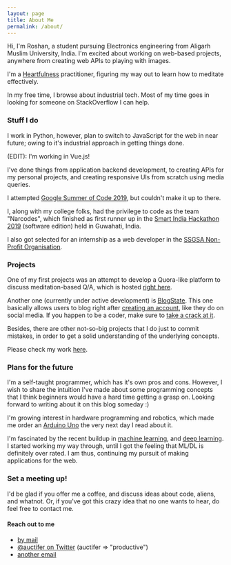 ```yaml
---
layout: page
title: About Me
permalink: /about/
---
```



Hi, I'm Roshan, a student pursuing Electronics engineering from Aligarh Muslim University, India.
I'm excited about working on web-based projects, anywhere from creating web APIs to playing with images.

I'm a [Heartfulness](https://heartfulness.org) practitioner, figuring my way out to learn how to meditate
effectively.

In my free time, I browse about industrial tech. Most of my time goes in looking for someone on StackOverflow
I can help.


### Stuff I do

I work in Python, however, plan to switch to JavaScript for the web in near future; owing to it's industrial approach in
getting things done.

(EDIT): I'm working in Vue.js!

I've done things from application backend development, to creating APIs for my personal projects, and
creating responsive UIs from scratch using media queries.

I attempted [Google Summer of Code 2019](http://g.co/gsoc), but couldn't make it up to there.

I, along with my college folks, had the privilege to code as the team "Narcodes", which finished as first runner up in the
[Smart India Hackathon 2019](http://sih.gov.in) (software edition) held in Guwahati, India.

I also got selected for an internship as a web developer in the [SSGSA Non-Profit Organisation](http://ssgsa.us).


### Projects

One of my first projects was an attempt to develop a Quora-like platform to discuss meditation-based
Q/A, which is hosted [right here](https://askhfn.000webhostapp.com).

Another one (currently under active development) is [BlogState][blogstate].
This one basically allows users to blog right after [creating an account][blogstate-signup],
like they do on social media.
If you happen to be a coder, make sure to [take a crack at it](https://github.com/roshnet/blogstate).

Besides, there are other not-so-big projects that I do just to commit mistakes,
in order to get a solid understanding of the underlying concepts.

Please check my work [here](https://github.com/roshnet).


### Plans for the future

I'm a self-taught programmer, which has it's own pros and cons.
However, I wish to share the intuition I've made about some programming concepts
that I think beginners would have a hard time getting a grasp on. Looking forward
to writing about it on this blog someday :)

I'm growing interest in hardware programming and robotics, which made me order an
[Arduino Uno](http://arduino.cc) the very next day I read about it.

I'm fascinated by the recent buildup in [machine learning][ml-definition], and
[deep learning][dl-definition]. I started working my way through, until I got the
feeling that ML/DL is definitely over rated. I am thus, continuing my pursuit of
making applications for the web.


### Set a meeting up!

I'd be glad if you offer me a coffee, and discuss ideas about code, aliens, and whatnot.
Or, if you've got this crazy idea that no one wants to hear, do feel free to contact me.

#### Reach out to me
- [by mail](mailto:roshan@programmer.net)
- [@auctifer on Twitter](https://twitter.com/auctifer) (auctifer => "productive")
- [another email](mailto:reprogram46@gmail.com)

[blogstate]: https://blogstate.pythonanywhere.com
[blogstate-signup]: https://blogstate.pythonanywhere.com/join
[ml-definition]: https://www.expertsystem.com/machine-learning-definition/
[dl-definition]: https://en.wikipedia.org/wiki/Deep_learning
[dl-book]: http://neuralnetworksanddeeplearning.com/